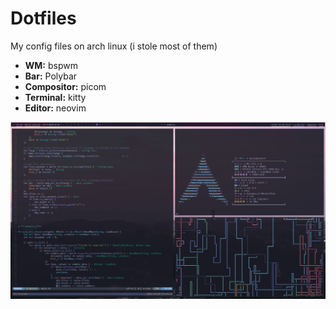 # Dotfiles
My config files on arch linux (i stole most of them)
* **WM:** bspwm
* **Bar:** Polybar
* **Compositor:** picom
* **Terminal:** kitty
* **Editor:** neovim

![rice](images/rice3.png)

